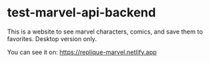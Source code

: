 # test-marvel-api-backend

This is a website to see marvel characters, comics, and save them to favorites. Desktop version only.

You can see it on: https://replique-marvel.netlify.app
